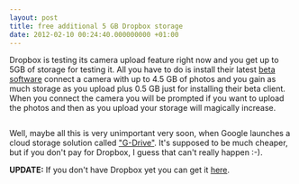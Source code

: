 ```yaml
---
layout: post
title: free additional 5 GB Dropbox storage
date: 2012-02-10 00:24:40.000000000 +01:00
---
```

Dropbox is testing its camera upload feature right now and you get up to 5GB of storage for testing it. All you have to do is install their latest <a href="http://forums.dropbox.com/topic.php?id=53544">beta software</a> connect a camera with up to 4.5 GB of photos and you gain as much storage as you upload plus 0.5 GB just for installing their beta client. When you connect the camera you will be prompted if you want to upload the photos and then as you upload your storage will magically increase.

<img src="http://dropbox.com/static/images/logo.png" alt="" />

Well, maybe all this is very unimportant very soon, when Google launches a cloud storage solution called <a href="http://online.wsj.com/article_email/SB10001424052970204369404577211961645711988-lMyQjAxMTAyMDAwODEwNDgyWj.html">"G-Drive"</a>. It's supposed to be much cheaper, but if you don't pay for Dropbox, I guess that can't really happen :-). 

<strong>UPDATE:</strong>
If you don't have Dropbox yet you can get it <a href="http://db.tt/dOy2jIot">here</a>.
